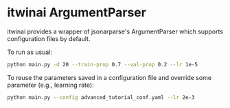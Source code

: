 # itwinai ArgumentParser

itwinai provides a wrapper of jsonarparse's ArgumentParser which supports
configuration files by default.

To run as usual:

```bash
python main.py -d 20 --train-prop 0.7 --val-prop 0.2 --lr 1e-5
```

To reuse the parameters saved in a configuration file and override some
parameter (e.g., learning rate):

```bash
python main.py --config advanced_tutorial_conf.yaml --lr 2e-3
```
